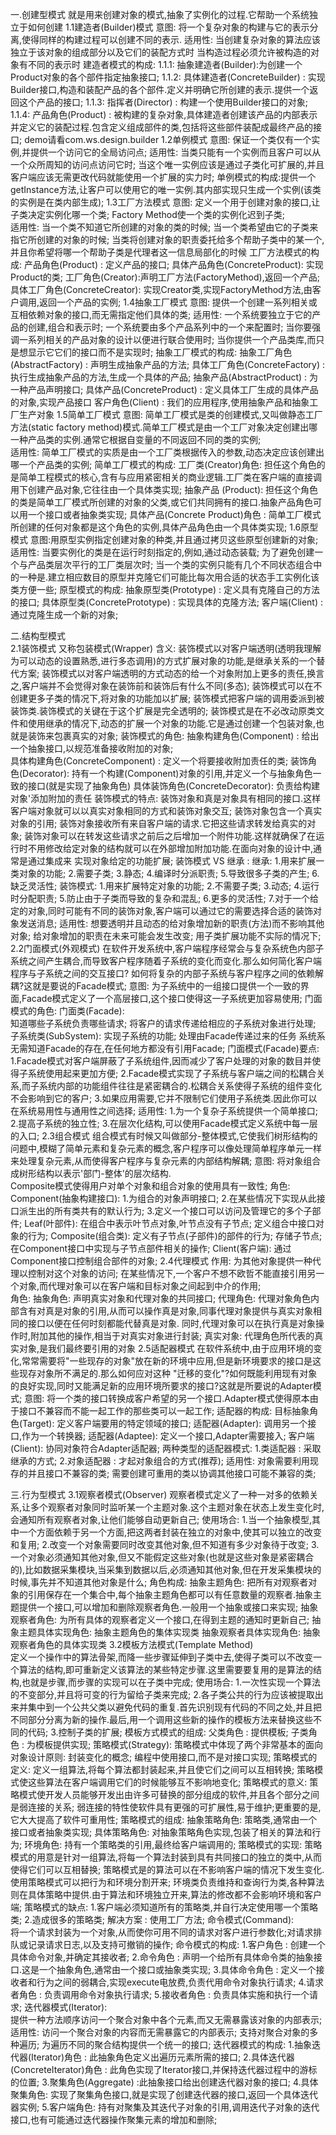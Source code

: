 一.创建型模式
    就是用来创建对象的模式,抽象了实例化的过程.它帮助一个系统独立于如何创建
    1.1建造者(Builder)模式
       意图: 将一个复杂对象的构建与它的表示分离,使得同样的构建过程可以创建不同的表示.
       适用性: 当创建复杂对象的算法应该独立于该对象的组成部分以及它们的装配方式时
              当构造过程必须允许被构造的对象有不同的表示时
       建造者模式的构成:
         1.1.1: 抽象建造者(Builder):为创建一个Product对象的各个部件指定抽象接口;
         1.1.2: 具体建造者(ConcreteBuilder) : 实现Builder接口,构造和装配产品的各个部件.定义并明确它所创建的表示.提供一个返回这个产品的接口;
         1.1.3: 指挥者(Director) : 构建一个使用Builder接口的对象;
         1.1.4: 产品角色(Product) : 被构建的复杂对象,具体建造者创建该产品的内部表示并定义它的装配过程.包含定义组成部件的类,包括将这些部件装配成最终产品的接口; 
       demo请看com.ws.design.builder
    1.2单例模式
        意图: 保证一个类仅有一个实例,并提供一个访问它的全局访问点;
        适用性: 当类只能有一个实例而且客户可以从一个众所周知的访问点访问它时;
               当这个唯一实例应该是通过子类化可扩展的,并且客户端应该无需更改代码就能使用一个扩展的实力时;
        单例模式的构成:提供一个getInstance方法,让客户可以使用它的唯一实例.其内部实现只生成一个实例(该类的实例是在类内部生成); 
    1.3工厂方法模式
        意图: 定义一个用于创建对象的接口,让子类决定实例化哪一个类; Factory Method使一个类的实例化迟到子类;     
        适用性: 当一个类不知道它所创建的对象的类的时候;
               当一个类希望由它的子类来指它所创建的对象的时候;
               当类将创建对象的职责委托给多个帮助子类中的某一个,并且你希望将哪一个帮助子类是代理者这一信息局部化的时候
        工厂方法模式的构成:
            产品角色(Product) : 定义产品的接口;
            具体产品角色(ConcreteProduct): 实现Product的类;
            工厂角色(Creator):声明工厂方法(FactoryMethod),返回一个产品; 
            具体工厂角色(ConcreteCreator): 实现Creator类,实现FactoryMethod方法,由客户调用,返回一个产品的实例;
    1.4抽象工厂模式
        意图: 提供一个创建一系列相关或互相依赖对象的接口,而无需指定他们具体的类;
        适用性:  一个系统要独立于它的产品的创建,组合和表示时;
                一个系统要由多个产品系列中的一个来配置时;
                当你要强调一系列相关的产品对象的设计以便进行联合使用时;
                当你提供一个产品类库,而只是想显示它它们的接口而不是实现时;
        抽象工厂模式的构成:
            抽象工厂角色(AbstractFactory) : 声明生成抽象产品的方法;
            具体工厂角色(ConcreteFactory) : 执行生成抽象产品的方法,生成一个具体的产品;
            抽象产品(AbstractProduct) : 为一种产品声明接口;
            具体产品(ConcreteProduct) : 定义具体工厂生成的具体产品的对象,实现产品接口
            客户角色(Client) : 我们的应用程序,使用抽象产品和抽象工厂生产对象
    1.5简单工厂模式
        意图: 简单工厂模式是类的创建模式,又叫做静态工厂方法(static factory method)模式.简单工厂模式是由一个工厂对象决定创建出哪一种产品类的实例.通常它根据自变量的不同返回不同的类的实例;    
        适用性: 简单工厂模式的实质是由一个工厂类根据传入的参数,动态决定应该创建出哪一个产品类的实例;
        简单工厂模式的构成:
            工厂类(Creator)角色: 担任这个角色的是简单工程模式的核心,含有与应用紧密相关的商业逻辑.工厂类在客户端的直接调用下创建产品对象,它往往由一个具体类实现;
            抽象产品 (Product): 担任这个角色的类是简单工厂模式所创建的对象的父类,或它们共同拥有的接口.抽象产品角色可以用一个接口或者抽象类实现;
            具体产品(Concrete Product)角色 : 简单工厂模式所创建的任何对象都是这个角色的实例,具体产品角色由一个具体类实现; 
    1.6原型模式
        意图:用原型实例指定创建对象的种类,并且通过拷贝这些原型创建新的对象;    
        适用性: 当要实例化的类是在运行时刻指定的,例如,通过动态装载;
               为了避免创建一个与产品类层次平行的工厂类层次时; 
               当一个类的实例只能有几个不同状态组合中的一种是.建立相应数目的原型并克隆它们可能比每次用合适的状态手工实例化该类方便一些;
        原型模式的构成:
            抽象原型类(Prototype) : 定义具有克隆自己的方法的接口;
            具体原型类(ConcretePrototype) : 实现具体的克隆方法;
            客户端(Client) : 通过克隆生成一个新的对象;

二.结构型模式           
    2.1装饰模式
       又称包装模式(Wrapper)
       含义:
           装饰模式以对客户端透明(透明我理解为可以动态的设置熟悉,进行多态调用)的方式扩展对象的功能,是继承关系的一个替代方案;
           装饰模式以对客户端透明的方式动态的给一个对象附加上更多的责任,换言之,客户端并不会觉得对象在装饰前和装饰后有什么不同(多态);
           装饰模式可以在不创建更多子类的情况下,将对象的功能加以扩展;
           装饰模式把客户端的调用委派到被装饰类.装饰模式的关键在于这个扩展是完全透明的;
           装饰模式是在不必改动原类文件和使用继承的情况下,动态的扩展一个对象的功能.它是通过创建一个包装对象,也就是装饰来包裹真实的对象;
       装饰模式的角色:
           抽象构建角色(Component) : 给出一个抽象接口,以规范准备接收附加的对象;  
           具体构建角色(ConcreteComponent) : 定义一个将要接收附加责任的类;
           装饰角色(Decorator): 持有一个构建(Component)对象的引用,并定义一个与抽象角色一致的接口(就是实现了抽象角色)
           具体装饰角色(ConcreteDecorator): 负责给构建对象'添加附加的责任
       装饰模式的特点:
           装饰对象和真是对象具有相同的接口.这样客户端对象就可以以真实对象相同的方式和装饰对象交互;
           装饰对象包含一个真实对象的引用;
           装饰对象接收所有来自客户端的请求.它把这些请求转发给真实的对象;
           装饰对象可以在转发这些请求之前后之后增加一个附件功能.这样就确保了在运行时不用修改给定对象的结构就可以在外部增加附加功能.在面向对象的设计中,通常是通过集成来    实现对象给定的功能扩展;
       装饰模式 VS  继承 :
           继承:
              1.用来扩展一类对象的功能;
              2.需要子类;
              3.静态;
              4.编译时分派职责;
              5.导致很多子类的产生;
              6.缺乏灵活性;
           装饰模式:
              1.用来扩展特定对象的功能;
              2.不需要子类;
              3.动态;
              4.运行时分配职责;
              5.防止由于子类而导致的复杂和混乱;
              6.更多的灵活性;
              7.对于一个给定的对象,同时可能有不同的装饰对象,客户端可以通过它的需要选择合适的装饰对象发送消息;
           适用性:
               想要透明并且动态的给对象增加新的职责(方法)而不影响其他对象;
               给对象增加的职责在未来可能会发生改变;
               用子类扩展功能不实际的情况下;
    2.2门面模式(外观模式)
        在软件开发系统中,客户端程序经常会与复杂系统色内部子系统之间产生耦合,而导致客户程序随着子系统的变化而变化.那么如何简化客户端程序与子系统之间的交互接口?
    如何将复杂的内部子系统与客户程序之间的依赖解耦?这就是要说的Facade模式;
       意图:
          为子系统中的一组接口提供一个一致的界面,Facade模式定义了一个高层接口,这个接口使得这一子系统更加容易使用;
       门面模式的角色:
          门面类(Facade):   
            知道哪些子系统负责哪些请求;
            将客户的请求传递给相应的子系统对象进行处理;
          子系统类(SubSystem):
            实现子系统的功能;
            处理由Facade传递过来的任务
            系统系无需知道Facade的存在,在任何地方都没有引用Facade;
       门面模式(Facade)要点:
          1.Facade模式对客户端屏蔽了子系统组件,因而减少了客户处理的对象的数目并使得子系统使用起来更加方便;
          2.Facade模式实现了子系统与客户端之间的松耦合关系,而子系统内部的功能组件往往是紧密耦合的.松耦合关系使得子系统的组件变化不会影响到它的客户;
          3.如果应用需要,它并不限制它们使用子系统类.因此你可以在系统易用性与通用性之间选择;
       适用性:
          1.为一个复杂子系统提供一个简单接口;
          2.提高子系统的独立性;
          3.在层次化结构,可以使用Facade模式定义系统中每一层的入口;
    2.3组合模式
        组合模式有时候又叫做部分-整体模式,它使我们树形结构的问题中,模糊了简单元素和复杂元素的概念,客户程序可以像处理简单程序单元一样来处理复杂元素,从而使得客户程序与复杂元素的内部结构解耦;
        意图: 
            将对象组合成树形结构以表示'部门-整体'的层次结构.     
            Composite模式使得用户对单个对象和组合对象的使用具有一致性;
        角色:
            Component(抽象构建接口):
                1.为组合的对象声明接口;
                2.在某些情况下实现从此接口派生出的所有类共有的默认行为;
                3.定义一个接口可以访问及管理它的多个子部件;
            Leaf(叶部件):
                在组合中表示叶节点对象,叶节点没有子节点;
                定义组合中接口对象的行为;
            Composite(组合类):
                定义有子节点(子部件)的部件的行为;
                存储子节点;
                在Component接口中实现与子节点部件相关的操作;
            Client(客户端):
                通过Component接口控制组合部件的对象;
    2.4代理模式
        作用: 为其他对象提供一种代理以控制对这个对象的访问;
             在某些情况下,一个客户不想不欧哲不能直接引用另一个对象,而代理对象可以在客户端和目标对象之间起到中介的作用;       
        角色:
            抽象角色: 声明真实对象和代理对象的共同接口;
            代理角色: 代理对象角色内部含有对真是对象的引用,从而可以操作真是对象,同事代理对象提供与真实对象相同的接口以便在任何时刻都能代替真是对象.
        同时,代理对象可以在执行真是对象操作时,附加其他的操作,相当于对真实对象进行封装;
            真实对象: 代理角色所代表的真实对象,是我们最终要引用的对象
    2.5适配器模式
        在软件系统中,由于应用环境的变化,常常需要将"一些现存的对象"放在新的环境中应用,但是新环境要求的接口是这些现存对象所不满足的.那么如何应对这种
    "迁移的变化"?如何既能利用现有对象的良好实现,同时又能满足新的应用环境所要求的接口?这就是所要说的Adapter模式;
        意图: 将一个类的接口转换成客户希望的另一个接口.Adapter模式使得原本由于接口不兼容而不能一起工作的那些类可以一起工作;
        适配器的构成: 
           目标抽象角色(Target):
             定义客户端要用的特定领域的接口;
           适配器(Adapter):
             调用另一个接口,作为一个转换器;
           适配器(Adaptee):
             定义一个接口,Adapter需要接入;
           客户端(Client):
             协同对象符合Adapter适配器;
        两种类型的适配器模式:
            1.类适配器 : 采取继承的方式;
            2.对象适配器 : 才起对象组合的方式(推荐);
        适用性:
            对象需要利用现存的并且接口不兼容的类;
            需要创建可重用的类以协调其他接口可能不兼容的类;
         
三.行为型模式
    3.1观察者模式(Observer)
        观察者模式定义了一种一对多的依赖关系,让多个观察者对象同时监听某一个主题对象.这个主题对象在状态上发生变化时,会通知所有观察者对象,让他们能够自动更新自己;
        使用场合:
            1.当一个抽象模型,其中一个方面依赖于另一个方面,把这两者封装在独立的对象中,使其可以独立的改变和复用;
            2.改变一个对象需要同时改变其他对象,但不知道有多少对象待于改变;
            3.一个对象必须通知其他对象,但又不能假定这些对象(也就是这些对象是紧密耦合的),比如数据采集模块,当采集到数据以后,必须通知其他对象,但在开发采集模块的时候,事先并不知道其他对象是什么;
        角色构成:
            抽象主题角色: 把所有对观察者对象的引用保存在一个集合中,每个抽象主题角色都可以有任意数量的观察者.抽象主题提供一个接口,可以增加和删除观察者角色.一般用一个抽象或接口来实现;
            抽象观察者角色: 为所有具体的观察者定义一个接口,在得到主题的通知时更新自己;
            抽象主题具体实现角色: 抽象主题角色的集体实现类
            抽象观察者具体实现角色: 抽象观察者角色的具体实现类
    3.2模板方法模式(Template Method)    
        定义一个操作中的算法骨架,而降一些步骤延伸到子类中去,使得子类可以不改变一个算法的结构,即可重新定义该算法的某些特定步骤.这里需要要复用的是算法的结构,也就是步骤,而步骤的实现可以在子类中完成;
        使用场合:
            1.一次性实现一个算法的不变部分,并且将可变的行为留给子类来完成;
            2.各子类公共的行为应该被提取出来并集中到一个公共父类以避免代码的重复.首先识别现有代码的不同之处,并且把不同部分分离为新的操作.最后,用一个调用这些新的操作的模板方法来替换这些不同的代码;
            3.控制子类的扩展;
        模板方式模式的组成:
            父类角色 : 提供模板;
            子类角色 : 为模板提供实现;
    策略模式(Strategy):
        策略模式中体现了两个非常基本的面向对象设计原则:
            封装变化的概念;
            编程中使用接口,而不是对接口实现;
        策略模式的定义:
            定义一组算法,将每个算法都封装起来,并且使它们之间可以互相转换;
            策略模式使这些算法在客户端调用它们的时候能够互不影响地变化;
        策略模式的意义:
            策略模式使开发人员能够开发出由许多可替换的部分组成的软件,并且各个部分之间是弱连接的关系;
            弱连接的特性使软件具有更强的可扩展性,易于维护;更重要的是,它大大提高了软件可重用性;
        策略模式的组成:
            抽象策略角色: 策略类,通常由一个接口或者抽象类实现;
            具体策略角色: 对抽象策略角色实现,包装了相关的算法和行为;
            环境角色: 持有一个策略类的引用,最终给客户端调用的;
        策略模式的实现:
            策略模式的用意是针对一组算法,将每一个算法封装到具有共同接口的独立的类中,从而使得它们可以互相替换;
            策略模式是的算法可以在不影响客户端的情况下发生变化.使用策略模式可以把行为和环境分割开来;
            环境类负责维持和查询行为类,各种算法则在具体策略中提供.由于算法和环境独立开来,算法的修改都不会影响环境和客户端;
        策略模式的缺点:
            1.客户端必须知道所有的策略类,并自行决定使用哪一个策略类;
            2.造成很多的策略类;
            解决方案 : 使用工厂方法;
    命令模式(Command):        
        将一个请求封装为一个对象,从而使你可用不同的请求对客户进行参数化;对请求排队或记录请求日志,以及支持可撤销的操作;
        命令模式的构成:
            1.客户角色 : 创建一个具体命令对象,并确定其接收者;
            2.命令角色 : 声明一个给所有具体命令类的抽象接口.这是一个抽象角色,通常由一个接口或抽象类实现;
            3.具体命令角色 : 定义一个接收者和行为之间的弱耦合,实现execute电放费,负责代用命令对象执行请求;
            4.请求者角色 : 负责调用命令对象执行请求;
            5.接收者角色 : 负责具体实施和执行一个请求;
    迭代器模式(Iterator):       
        提供一种方法顺序访问一个聚合对象中各个元素,而又无需暴露该对象的内部表示;
        适用性:
            访问一个聚合对象的内容而无需暴露它的内部表示;
            支持对聚合对象的多种遍历;
            为遍历不同的聚合结构提供一个统一的接口;
        迭代器模式的构成:
            1.抽象迭代器(Iterator)角色 : 此抽象角色定义出遍历元素所需的接口;
            2.具体迭代器(ConcreteIterator)角色 : 此角色实现了Iterator接口,并保持迭代器过程中的游标的位置;
            3.聚集角色(Aggregate) :此抽象接口给出创建迭代器对象的接口;
            4.具体聚集角色: 实现了聚集角色接口,就是实现了创建迭代器的接口,返回一个具体迭代器实例;
            5.客户端角色: 持有对聚集及其迭代子对象的引用,调用迭代子对象的迭代接口,也有可能通过迭代器操作聚集元素的增加和删除;
            
            
            
            
            
            
            
            
            
            
            
            
            
            
            
            
            
            
            
            
            
            
            
            
            
            
            
            
            
            
            
            
            
            
            
            
            
            
            
            
         
         
         
         
         
         
         
         
         
         
         
         
         
         
         
         
         
         
         
         
         
         
         
         
    